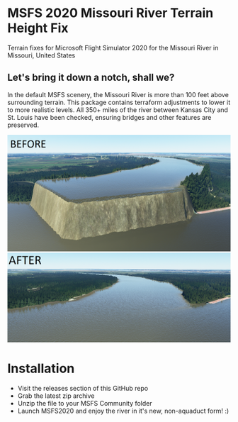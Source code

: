# MSFS 2020 Missouri River Terrain Height Fix
Terrain fixes for Microsoft Flight Simulator 2020 for the Missouri River in Missouri, United States

## Let's bring it down a notch, shall we?
In the default MSFS scenery, the Missouri River is more than 100 feet above surrounding terrain. This package contains terraform adjustments to lower it to more realistic levels. All 350+ miles of the river between Kansas City and St. Louis have been checked, ensuring bridges and other features are preserved.

![Screenshot](images/before-img01.png)
![Screenshot](images/after-img01.png)

#  Installation
* Visit the releases section of this GitHub repo
* Grab the latest zip archive
* Unzip the file to your MSFS Community folder
* Launch MSFS2020 and enjoy the river in it's new, non-aquaduct form! :)
